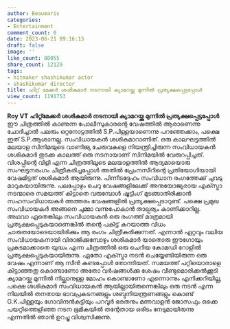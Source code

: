 ```yaml
---
author: Beaumaris
categories:
- Entertainment
comment_count: 0
date: 2023-06-21 09:16:13
draft: false
image: ''
like_count: 88055
share_count: 12129
tags:
- hitmaker shashikumar actor
- shashikumar director
title: ഹിറ്റ് മേക്കർ ശശികുമാർ നടനായി ക്യാമറയ്ക്കു മുന്നിൽ പ്രത്യക്ഷപ്പെട്ടപ്പോൾ 
view_count: 1191753
---
```


**Roy VT** **ഹിറ്റ്മേക്കർ ശശികുമാർ നടനായി ക്യാമറയ്ക്കു മുന്നിൽ പ്രത്യക്ഷപ്പെട്ടപ്പോൾ** ഈ ചിത്രത്തിൽ കാണുന്ന പോലീസുകാരന്റെ വേഷത്തിൽ ആരാണെന്നു ചോദിച്ചാൽ പലരും ഒറ്റനോട്ടത്തിൽ S.P.പിള്ളയാണെന്നു പറഞ്ഞേക്കാം, പക്ഷെ ഇത് S.P.ആശാനല്ല. സംവിധായകൻ ശശികുമാറാണിത്. ഒരു കാലഘട്ടത്തിൽ മലയാള സിനിമയുടെ വാണിജ്യ ചേരുവകളെ നിയന്ത്രിച്ചിരുന്ന സംവിധായകൻ ശശികുമാർ തുടക്ക കാലത്ത് ഒരു നടനായാണ് സിനിമയിൽ വേരുറപ്പിച്ചത്. വിശപ്പിന്റെ വിളി എന്ന ചിത്രത്തിലൂടെ മലയാളത്തിൽ ആദ്യമായൊരു സംഘട്ടനരംഗം ചീത്രീകരിച്ചപ്പോൾ അതിൽ പ്രേംനസീറിന്റെ പ്രതിയോഗിയായി വേഷമിട്ടത് ശശികുമാർ ആയിരുന്നു. പിന്നീടദ്ദേഹം സംവിധാന രംഗത്തേക്ക് ചുവടു മാറുകയായിരുന്നു. [](https://cdn.boolokam.com/articles/2023/06/w22rrr-1.jpg)പലപ്പോഴും ചെറു വേഷങ്ങളിലേക്ക് അനുയോജ്യരായ എക്സ്ട്രാ നടന്മാരെ സമയത്ത് കിട്ടാതെ വരുമ്പോൾ ഷൂട്ടിംഗ് മുടങ്ങാതിരിക്കാൻ സഹസംവിധായകർ അത്തരം വേഷങ്ങളിൽ പ്രത്യക്ഷപ്പെടാറുണ്ട്. പക്ഷെ പ്രമുഖ സംവിധായകർ അങ്ങനെ ചുമ്മാ വന്നുപോകാൻ താല്പര്യം കാണിക്കാറില്ല. അഥവാ ഏതെങ്കിലും സംവിധായകൻ ഒരു രംഗത്ത് മാത്രമായി പ്രത്യക്ഷപ്പെടുകയാണെങ്കിൽ തന്റെ പകിട്ട് കുറയാത്ത വിധം ചാരുതയോടെയായിരിക്കും ആ രംഗം ചിത്രീകരിക്കുന്നത്. എന്നാൽ ഏറ്റവും വലിയ സംവിധായകനായി വിരാജിക്കുമ്പോഴും ശശികുമാർ യാതൊരു ഈഗോയും പ്രകടമാക്കാതെ യുദ്ധം എന്ന ചിത്രത്തിൽ ഒരു ചെറിയ കോമഡി റോളിൽ പ്രത്യക്ഷപ്പെടുകയായിരുന്നു. ഏതോ എക്സ്ട്രാ നടൻ ചെയ്യേണ്ടിയിരുന്ന ഒരു വേഷം എന്നാണ് ആ സീൻ കണ്ടപ്പോൾ തോന്നിയത്. സമയത്ത് പറ്റിയൊരാളെ കിട്ടാഞ്ഞതു കൊണ്ടാണോ അതോ വർഷങ്ങൾക്കു ശേഷം വീണ്ടുമൊരിക്കൽക്കൂടി ക്യാമറയ്ക്കു മുന്നിൽ നില്ക്കാനുള്ള മോഹം കൊണ്ടാണോ എന്നൊന്നും എനിക്കറിയില്ല, പക്ഷെ ശശികുമാർ സംവിധായകൻ ആയില്ലായിരുന്നെങ്കിലും ഒരു നടൻ എന്ന നിലയിൽ തനതായ ഭാവപ്രകടനങ്ങളും ശബ്ദനിയന്ത്രണങ്ങളും കൊണ്ട് G.K.പിള്ളയും ഗോവിന്ദൻകുട്ടിയും പറവൂർ ഭരതനും മണവാളൻ ജോസഫും ഒക്കെ പയറ്റിത്തെളിഞ്ഞ നടന ഭൂമികയിൽ തന്റേതായ ഒരിടം നേടുമായിരുന്നു എന്നതിൽ ഞാൻ ഉറച്ചു വിശ്വസിക്കുന്നു.